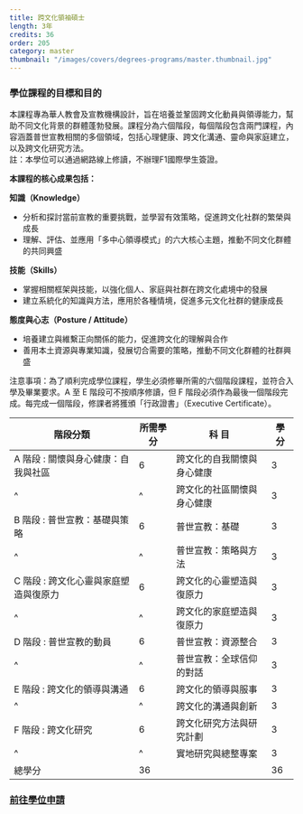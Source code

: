 ```yaml
---
title: 跨文化領袖碩士
length: 3年
credits: 36
order: 205  
category: master
thumbnail: "/images/covers/degrees-programs/master.thumbnail.jpg"
---
```


### 學位課程的目標和目的

本課程專為華人教會及宣教機構設計，旨在培養並鞏固跨文化動員與領導能力，幫助不同文化背景的群體蓬勃發展。課程分為六個階段，每個階段包含兩門課程，內容涵蓋普世宣教相關的多個領域，包括心理健康、跨文化溝通、靈命與家庭建立，以及跨文化研究方法。\
註：本學位可以通過網路線上修讀，不辦理F1國際學生簽證。

**本課程的核心成果包括：**

**知識（Knowledge）**
 - 分析和探討當前宣教的重要挑戰，並學習有效策略，促進跨文化社群的繁榮與成長
 - 理解、評估、並應用「多中心領導模式」的六大核心主題，推動不同文化群體的共同興盛

**技能（Skills）**
 - 掌握相關框架與技能，以強化個人、家庭與社群在跨文化處境中的發展
 - 建立系統化的知識與方法，應用於各種情境，促進多元文化社群的健康成長

**態度與心志（Posture / Attitude）**
 - 培養建立與維繫正向關係的能力，促進跨文化的理解與合作
 - 善用本土資源與專業知識，發展切合需要的策略，推動不同文化群體的社群興盛

注意事項：為了順利完成學位課程，學生必須修畢所需的六個階段課程，並符合入學及畢業要求。A 至 E 階段可不按順序修讀，但 F 階段必須作為最後一個階段完成。每完成一個階段，修課者將獲頒「行政證書」（Executive Certificate）。

| 階段分類                      | 所需學分 | 科 目                                                                                                              | 學 分 |
| ----------------------------- | -------- | ------------------------------------------------------------------------------------------------------------------ | ----- |
| A 階段 : 關懷與身心健康：自我與社區 | 6        | 跨文化的自我關懷與身心健康                                                                                        | 3     |
| ^                                | ^         | 跨文化的社區關懷與身心健康                                                                                       | 3     |
| B 階段 : 普世宣教：基礎與策略 | 6        | 普世宣教：基礎                                                                                        | 3     |
| ^                                | ^         | 普世宣教：策略與方法                                                                                       | 3     |
| C 階段 : 跨文化心靈與家庭塑造與復原力 | 6        | 跨文化的心靈塑造與復原力                                                                                        | 3     |
| ^                                | ^         | 跨文化的家庭塑造與復原力                                                                                      | 3     |
| D 階段 : 普世宣教的動員 | 6        | 普世宣教：資源整合                                                                                       | 3     |
| ^                                | ^         | 普世宣教：全球信仰的對話                                                                                       | 3     |
| E 階段 : 跨文化的領導與溝通 | 6        | 跨文化的領導與服事                                                                                        | 3     |
| ^                                | ^         | 跨文化的溝通與創新                                                                                       | 3     |
| F 階段 : 跨文化研究 | 6        | 跨文化研究方法與研究計劃                                                                                        | 3     |
| ^                                | ^         | 實地研究與總整專案                                                                                       | 3     |
| 總學分                        | 36       |                                                                                                                    | 36    |

### [前往學位申請](/zh/admissions/application-procedure/mccl/)
